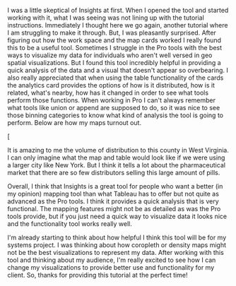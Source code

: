 I was a little skeptical of Insights at first. When I opened the tool and started working with it, what I was seeing was not lining up with the tutorial instructions. Immediately I thought here we go again, another tutorial where I am struggling to make it through. But, I was pleasantly surprised. After figuring out how the work space and the map cards worked I really found this to be a useful tool. Sometimes I struggle in the Pro tools with the best ways to visualize my data for individuals who aren't well versed in geo spatial visualizations. But I found this tool incredibly helpful in providing a quick analysis of the data and a visual that doesn't appear so overbearing. I also really appreciated that when using the table functionality of the cards the analytics card provides the options of how is it distributed, how is it related, what's nearby, how has it changed in order to see what tools perform those functions. When working in Pro I can't always remember what tools like union or append are supposed to do, so it was nice to see those binning categories to know what kind of analysis the tool is going to perform. Below are how my maps turnout out. 

[

It is amazing to me the volume of distribution to this county in West Virginia. I can only imagine what the map and table would look like if we were using a larger city like New York. But I think it tells a lot about the pharmaceutical market that there are so few distributors selling this large amount of pills. 

Overall, I think that Insights is a great tool for people who want a better (in my opinion) mapping tool than what Tableau has to offer but not quite as advanced as the Pro tools. I think it provides a quick analysis that is very functional. The mapping features might not be as detailed as was the Pro tools provide, but if you just need a quick way to visualize data it looks nice and the functionality tool works really well.

I'm already starting to think about how helpful I think this tool will be for my systems project. I was thinking about how coropleth or density maps might not be the best visualizations to represent my data. After working with this tool and thinking about my audience, I'm really excited to see how I can change my visualizations to provide better use and functionality for my client. So, thanks for providing this tutorial at the perfect time!
